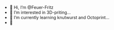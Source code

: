 - 👋 Hi, I’m @Feuer-Fritz
- 👀 I’m interested in 3D-priting...
- 🌱 I’m currently learning knutwurst and Octoprint...
- 💞️ 

<!---
Feuer-Fritz/Feuer-Fritz is a ✨ special ✨ repository because its `README.md` (this file) appears on your GitHub profile.
You can click the Preview link to take a look at your changes.
--->
